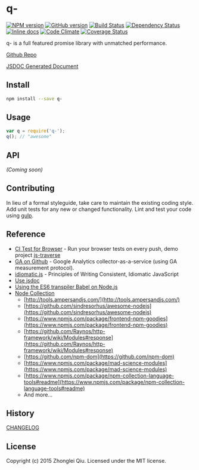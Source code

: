 # q-
[![NPM version](https://badge.fury.io/js/q-.svg)](https://npmjs.org/package/q-)
[![GitHub version][git-tag-image]][project-url]
[![Build Status][travis-image]][travis-url]
[![Dependency Status][daviddm-url]][daviddm-image]
[![Inline docs][doc-image]][doc-url]
[![Code Climate][climate-image]][climate-url]
[![Coverage Status][coveralls-image]][coveralls-url]



q- is a full featured promise library with unmatched performance.


[Github Repo][project-url]

[JSDOC Generated Document](http://qiu8310.github.io/q-)


## Install



```bash
npm install --save q-
```



## Usage

```javascript
var q = require('q-');
q(); // "awesome"
```

## API

_(Coming soon)_


## Contributing

In lieu of a formal styleguide, take care to maintain the existing coding style. Add unit tests for any new or changed functionality. Lint and test your code using [gulp](http://gulpjs.com/).


## Reference
* [CI Test for Browser](https://ci.testling.com/) - Run your browser tests on every push, demo project [js-traverse](https://github.com/substack/js-traverse)
* [GA on Github](https://github.com/igrigorik/ga-beacon) - Google Analytics collector-as-a-service (using GA measurement protocol).
* [idiomatic.js](https://github.com/rwaldron/idiomatic.js) - Principles of Writing Consistent, Idiomatic JavaScript
* [Use jsdoc](http://usejsdoc.org/index.html)
* [Using the ES6 transpiler Babel on Node.js](http://www.2ality.com/2015/03/babel-on-node.html)
* [Node Collection](https://github.com/npm/newww/issues/313)
  - [http://tools.ampersandjs.com/](http://tools.ampersandjs.com/)
  - [https://github.com/sindresorhus/awesome-nodejs](https://github.com/sindresorhus/awesome-nodejs)
  - [https://www.npmjs.com/package/frontend-npm-goodies](https://www.npmjs.com/package/frontend-npm-goodies)
  - [https://github.com/Raynos/http-framework/wiki/Modules#response](https://github.com/Raynos/http-framework/wiki/Modules#response)
  - [https://github.com/npm-dom](https://github.com/npm-dom)
  - [https://www.npmjs.com/package/mad-science-modules](https://www.npmjs.com/package/mad-science-modules)
  - [https://www.npmjs.com/package/npm-collection-language-tools#readme](https://www.npmjs.com/package/npm-collection-language-tools#readme)
  - And more...


## History

[CHANGELOG](CHANGELOG.md)


## License

Copyright (c) 2015 Zhonglei Qiu. Licensed under the MIT license.



[doc-url]: http://inch-ci.org/github/qiu8310/q-
[doc-image]: http://inch-ci.org/github/qiu8310/q-.svg?branch=master
[project-url]: https://github.com/qiu8310/q-
[git-tag-image]: http://img.shields.io/github/tag/qiu8310/q-.svg
[climate-url]: https://codeclimate.com/github/qiu8310/q-
[climate-image]: https://codeclimate.com/github/qiu8310/q-/badges/gpa.svg
[travis-url]: https://travis-ci.org/qiu8310/q-
[travis-image]: https://travis-ci.org/qiu8310/q-.svg?branch=master
[daviddm-url]: https://david-dm.org/qiu8310/q-.svg?theme=shields.io
[daviddm-image]: https://david-dm.org/qiu8310/q-
[coveralls-url]: https://coveralls.io/r/qiu8310/q-
[coveralls-image]: https://coveralls.io/repos/qiu8310/q-/badge.png

